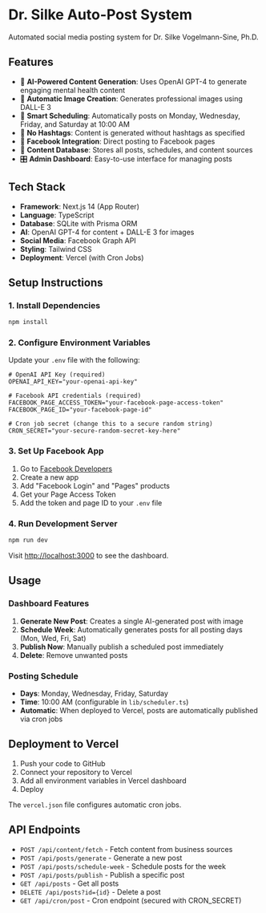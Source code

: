 # Dr. Silke Auto-Post System

Automated social media posting system for Dr. Silke Vogelmann-Sine, Ph.D.

## Features

- 🤖 **AI-Powered Content Generation**: Uses OpenAI GPT-4 to generate engaging mental health content
- 🎨 **Automatic Image Creation**: Generates professional images using DALL-E 3
- 📅 **Smart Scheduling**: Automatically posts on Monday, Wednesday, Friday, and Saturday at 10:00 AM
- 🚫 **No Hashtags**: Content is generated without hashtags as specified
- 📱 **Facebook Integration**: Direct posting to Facebook pages
- 💾 **Content Database**: Stores all posts, schedules, and content sources
- 🎛️ **Admin Dashboard**: Easy-to-use interface for managing posts

## Tech Stack

- **Framework**: Next.js 14 (App Router)
- **Language**: TypeScript
- **Database**: SQLite with Prisma ORM
- **AI**: OpenAI GPT-4 for content + DALL-E 3 for images
- **Social Media**: Facebook Graph API
- **Styling**: Tailwind CSS
- **Deployment**: Vercel (with Cron Jobs)

## Setup Instructions

### 1. Install Dependencies

```bash
npm install
```

### 2. Configure Environment Variables

Update your `.env` file with the following:

```env
# OpenAI API Key (required)
OPENAI_API_KEY="your-openai-api-key"

# Facebook API credentials (required)
FACEBOOK_PAGE_ACCESS_TOKEN="your-facebook-page-access-token"
FACEBOOK_PAGE_ID="your-facebook-page-id"

# Cron job secret (change this to a secure random string)
CRON_SECRET="your-secure-random-secret-key-here"
```

### 3. Set Up Facebook App

1. Go to [Facebook Developers](https://developers.facebook.com/)
2. Create a new app
3. Add "Facebook Login" and "Pages" products
4. Get your Page Access Token
5. Add the token and page ID to your `.env` file

### 4. Run Development Server

```bash
npm run dev
```

Visit [http://localhost:3000](http://localhost:3000) to see the dashboard.

## Usage

### Dashboard Features

1. **Generate New Post**: Creates a single AI-generated post with image
2. **Schedule Week**: Automatically generates posts for all posting days (Mon, Wed, Fri, Sat)
3. **Publish Now**: Manually publish a scheduled post immediately
4. **Delete**: Remove unwanted posts

### Posting Schedule

- **Days**: Monday, Wednesday, Friday, Saturday
- **Time**: 10:00 AM (configurable in `lib/scheduler.ts`)
- **Automatic**: When deployed to Vercel, posts are automatically published via cron jobs

## Deployment to Vercel

1. Push your code to GitHub
2. Connect your repository to Vercel
3. Add all environment variables in Vercel dashboard
4. Deploy

The `vercel.json` file configures automatic cron jobs.

## API Endpoints

- `POST /api/content/fetch` - Fetch content from business sources
- `POST /api/posts/generate` - Generate a new post
- `POST /api/posts/schedule-week` - Schedule posts for the week
- `POST /api/posts/publish` - Publish a specific post
- `GET /api/posts` - Get all posts
- `DELETE /api/posts?id={id}` - Delete a post
- `GET /api/cron/post` - Cron endpoint (secured with CRON_SECRET)
